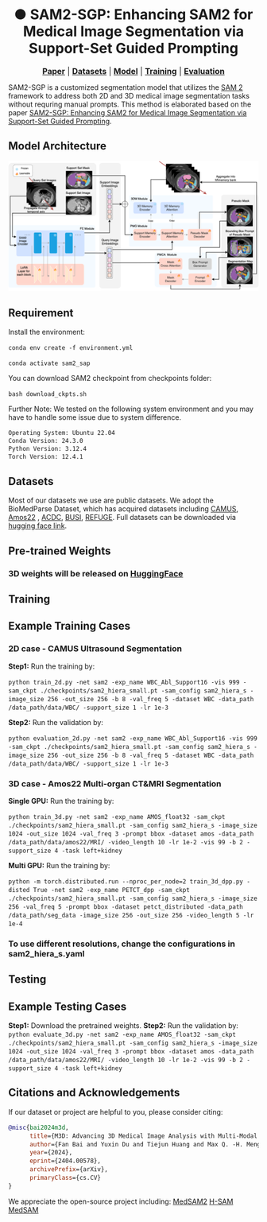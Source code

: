 <h1 align="center">● SAM2-SGP: Enhancing SAM2 for Medical Image Segmentation via Support-Set Guided Prompting</h1>

<font size=3><div align='center' > <a href=https://arxiv.org/abs/2506.19658>**Paper**</a> | [**Datasets**](#Datasets) | [**Model**](#Pre-trained\nWeights) | [**Training**](#Training) | [**Evaluation**](#Testing)</div></font>


SAM2-SGP is a customized segmentation model that utilizes the [SAM 2](https://github.com/facebookresearch/segment-anything-2) framework to address both 2D and 3D medical image segmentation tasks without requring manual prompts. This method is elaborated based on the paper [SAM2-SGP: Enhancing SAM2 for Medical Image Segmentation via Support-Set Guided Prompting](https://arxiv.org/abs/2506.19658).

## Model Architecture

![Image](SAM2_support.png)

##  Requirement

 Install the environment:

 ``conda env create -f environment.yml``

 ``conda activate sam2_sap``

 You can download SAM2 checkpoint from checkpoints folder:
 
 ``bash download_ckpts.sh``

 Further Note: We tested on the following system environment and you may have to handle some issue due to system difference.
```
Operating System: Ubuntu 22.04
Conda Version: 24.3.0
Python Version: 3.12.4
Torch Version: 12.4.1
```
## Datasets
Most of our datasets we use are public datasets. We adopt the BioMedParse Dataset, which has acquired datasets including
[CAMUS](https://www.creatis.insa-lyon.fr/Challenge/camus/index.html), 
[Amos22](https://amos22.grand-challenge.org/) ,
[ACDC](https://www.creatis.insa-lyon.fr/Challenge/acdc/databases.html),
[BUSI](https://scholar.cu.edu.eg/?q=afahmy/pages/dataset),
[REFUGE](https://bitbucket.org/woalsdnd/refuge/src). Full datasets can be downloaded via [hugging face link](https://huggingface.co/datasets/microsoft/BiomedParseData).


 ## Pre-trained Weights

### 3D weights will be released on [HuggingFace](https://huggingface.co)
 ## Training
 ## Example Training Cases
 
 ### 2D case - CAMUS Ultrasound Segmentation

**Step1:** Run the training by:

``python train_2d.py -net sam2 -exp_name WBC_Abl_Support16 -vis 999 -sam_ckpt ./checkpoints/sam2_hiera_small.pt -sam_config sam2_hiera_s -image_size 256 -out_size 256 -b 8 -val_freq 5 -dataset WBC -data_path /data_path/data/WBC/ -support_size 1 -lr 1e-3``

 **Step2:** Run the validation by:
 
``python evaluation_2d.py -net sam2 -exp_name WBC_Abl_Support16 -vis 999 -sam_ckpt ./checkpoints/sam2_hiera_small.pt -sam_config sam2_hiera_s -image_size 256 -out_size 256 -b 8 -val_freq 5 -dataset WBC -data_path /data_path/data/WBC/ -support_size 1 -lr 1e-3``

 ### 3D case - Amos22 Multi-organ CT&MRI Segmentation
 
 **Single GPU:** Run the training by:

``python train_3d.py -net sam2 -exp_name AMOS_float32 -sam_ckpt ./checkpoints/sam2_hiera_small.pt -sam_config sam2_hiera_s -image_size 1024 -out_size 1024 -val_freq 3 -prompt bbox -dataset amos -data_path /data_path/data/amos22/MRI/ -video_length 10 -lr 1e-2 -vis 99 -b 2 -support_size 4 -task left+kidney``

**Multi GPU:** Run the training by:

 ``python -m torch.distributed.run --nproc_per_node=2 train_3d_dpp.py -disted True -net sam2 -exp_name PETCT_dpp -sam_ckpt ./checkpoints/sam2_hiera_small.pt -sam_config sam2_hiera_s -image_size 256 -val_freq 5 -prompt bbox -dataset petct_distributed -data_path /data_path/seg_data -image_size 256 -out_size 256 -video_length 5 -lr 1e-4``
 
 
 ### To use different resolutions, change the configurations in sam2_hiera_s.yaml
 ## Testing

## Example Testing Cases
**Step1:** Download the pretrained weights.
**Step2:** Run the validation by:
 ``python evaluate_3d.py -net sam2 -exp_name AMOS_float32 -sam_ckpt ./checkpoints/sam2_hiera_small.pt -sam_config sam2_hiera_s -image_size 1024 -out_size 1024 -val_freq 3 -prompt bbox -dataset amos -data_path /data_path/data/amos22/MRI/ -video_length 10 -lr 1e-2 -vis 99 -b 2 -support_size 4 -task left+kidney``
## Citations and Acknowledgements
If our dataset or project are helpful to you, please consider citing:
```bibtex
@misc{bai2024m3d,
      title={M3D: Advancing 3D Medical Image Analysis with Multi-Modal Large Language Models}, 
      author={Fan Bai and Yuxin Du and Tiejun Huang and Max Q. -H. Meng and Bo Zhao},
      year={2024},
      eprint={2404.00578},
      archivePrefix={arXiv},
      primaryClass={cs.CV}
}
```
We appreciate the open-source project including: 
[MedSAM2](https://github.com/SuperMedIntel/Medical-SAM2)
[H-SAM](https://github.com/Cccccczh404/H-SAM)
[MedSAM](https://github.com/bowang-lab/MedSAM)



